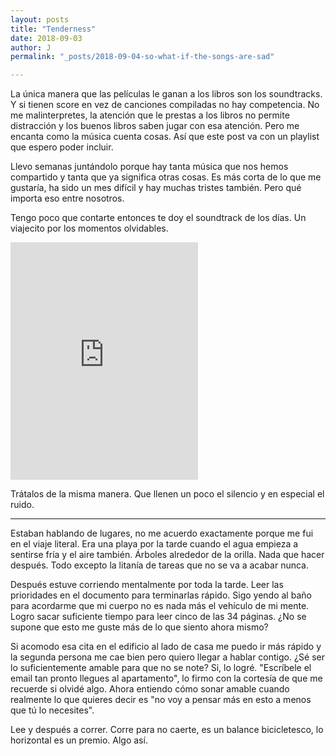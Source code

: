 ```yaml
---
layout: posts
title: "Tenderness"
date: 2018-09-03
author: J
permalink: "_posts/2018-09-04-so-what-if-the-songs-are-sad"

---
```


La única manera que las películas le ganan a los libros son los soundtracks. Y si tienen score en vez de canciones compiladas no hay competencia. No me malinterpretes, la atención que le prestas a los libros no permite distracción y los buenos libros saben jugar con esa atención. Pero me encanta como la música cuenta cosas. Así que este post va con un playlist que espero poder incluir. 

Llevo semanas juntándolo porque hay tanta música que nos hemos compartido y tanta que ya significa otras cosas. Es más corta de lo que me gustaría, ha sido un mes difícil y hay muchas tristes también. Pero qué importa eso entre nosotros. 

Tengo poco que contarte entonces te doy el soundtrack de los días. Un viajecito por los momentos olvidables. 

<iframe src="https://open.spotify.com/embed/user/otroadoquin-br/playlist/0AjLlB4aN37cFRi5xGUDC1" width="300" height="380" frameborder="0" allowtransparency="true" allow="encrypted-media"></iframe>

Trátalos de la misma manera. Que llenen un poco el silencio y en especial el ruido. 


***

Estaban hablando de lugares, no me acuerdo exactamente porque me fui en el viaje literal. Era una playa por la tarde cuando el agua empieza a sentirse fría y el aire también. Árboles alrededor de la orilla. Nada que hacer después. Todo excepto la litanía de tareas que no se va a acabar nunca. 

Después estuve corriendo mentalmente por toda la tarde. Leer las prioridades en el documento para terminarlas rápido. Sigo yendo al baño para acordarme que mi cuerpo no es nada más el vehículo de mi mente. Logro sacar suficiente tiempo para leer cinco de las 34 páginas. ¿No se supone que esto me guste más de lo que siento ahora mismo?

Si acomodo esa cita en el edificio al lado de casa me puedo ir más rápido y la segunda persona me cae bien pero quiero llegar a hablar contigo. ¿Sé ser lo suficientemente amable para que no se note? Si, lo logré. "Escríbele el email tan pronto llegues al apartamento", lo firmo con la cortesía de que me recuerde si olvidé algo. Ahora entiendo cómo sonar amable cuando realmente lo que quieres decir es "no voy a pensar más en esto a menos que tú lo necesites".

Lee y después a correr. Corre para no caerte, es un balance bicicletesco, lo horizontal es un premio. Algo así. 

